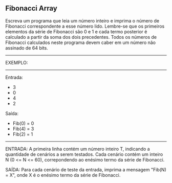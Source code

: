 ## Fibonacci Array

Escreva um programa que leia um número inteiro e imprima o número de Fibonacci correspondente a esse número lido. Lembre-se que os primeiros elementos da série de Fibonacci são 0 e 1 e cada termo posterior é calculado a partir da soma dos dois precedentes. Todos os números de Fibonacci calculados neste programa devem caber em um número não assinado de 64 bits.

**********
EXEMPLO:
**********

Entrada: 
- 3
- 0
- 4
- 2

Saída:
- Fib(0) = 0
- Fib(4) = 3
- Fib(2) = 1

**********

ENTRADA: A primeira linha contém um número inteiro T, indicando a quantidade de cenários a serem testados. Cada cenário contém um inteiro N (0 <= N <= 60), correpondendo ao enésimo termo da série de Fibonacci.

SAÍDA: Para cada cenário de teste da entrada, imprima a mensagem "Fib(N) = X", onde X é o enésimo termo da série de Fibonacci.


